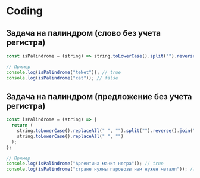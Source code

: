 # Coding

## Задача на палиндром (слово без учета регистра)

```js
const isPalindrome = (string) => string.toLowerCase().split("").reverse().join("") === string.toLowerCase()

// Пример
console.log(isPalindrome("teNet")); // true
console.log(isPalindrome("cat")); // false
```

## Задача на палиндром (предложение без учета регистра)

```js
const isPalindrome = (string) => {
  return (
    string.toLowerCase().replaceAll(" ", "").split("").reverse().join("") ===
    string.toLowerCase().replaceAll(" ", "")
  );
};

// Пример
console.log(isPalindrome("Аргентина манит негра")); // true
console.log(isPalindrome("стране нужны паровозы нам нужен металл")); // false
```
